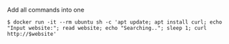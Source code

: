Add all commands into one
```
$ docker run -it --rm ubuntu sh -c 'apt update; apt install curl; echo "Input website:"; read website; echo "Searching.."; sleep 1; curl http://$website'
```
